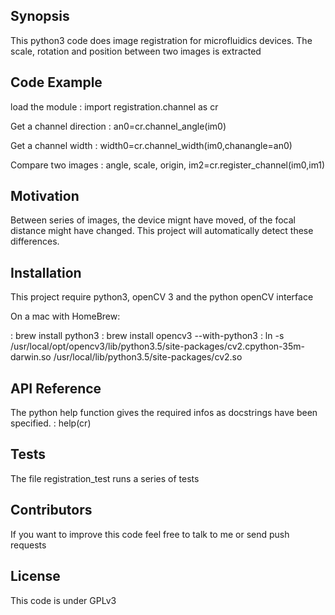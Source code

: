 ## Synopsis

This python3 code does image registration for microfluidics devices. The scale, rotation and position between two images is extracted 

## Code Example
load the module
: import registration.channel as cr

Get a channel direction
: an0=cr.channel_angle(im0)

Get a channel width
: width0=cr.channel_width(im0,chanangle=an0)

Compare two images
: angle, scale, origin, im2=cr.register_channel(im0,im1)

## Motivation

Between series of images, the device mignt have moved, of the focal distance might have changed. 
This project will automatically detect these differences.

## Installation

This project require python3, openCV 3 and the python openCV interface

On a mac with HomeBrew:

: brew install python3
: brew install opencv3 --with-python3
: ln -s /usr/local/opt/opencv3/lib/python3.5/site-packages/cv2.cpython-35m-darwin.so /usr/local/lib/python3.5/site-packages/cv2.so

## API Reference

The python help function gives the required infos as docstrings have been specified.
: help(cr)


## Tests

The file registration_test runs a series of tests

## Contributors

If you want to improve this code feel free to talk to me or send push requests

## License

This code is under GPLv3
